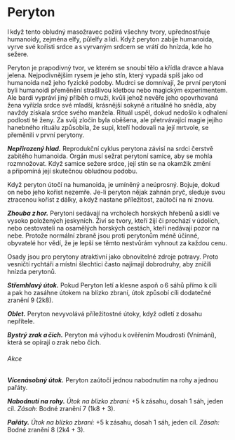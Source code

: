 # Peryton
  
I když tento obludný masožravec požírá všechny tvory, upřednostňuje humanoidy, zejména elfy, půlelfy a lidi. Když peryton zabije humanoida, vyrve své kořisti srdce a s vyrvaným srdcem se vrátí do hnízda, kde ho sežere.
  
Peryton je prapodivný tvor, ve kterém se snoubí tělo a křídla dravce a hlava jelena. Nejpodivnějším rysem je jeho stín, který vypadá spíš jako od humanoida než jeho fyzické podoby. Mudrci se domnívají, že první perytoni byli humanoidi přeměnění strašlivou kletbou nebo magickým experimentem. Ale bardi vypráví jiný příběh o muži, kvůli jehož nevěře jeho opovrhovaná žena vyřízla srdce své mladší, krásnější sokyně a rituálně ho snědla, aby navždy získala srdce svého manžela. Rituál uspěl, dokud nedošlo k odhalení podlosti té ženy. Za svůj zločin byla oběšena, ale přetrvávající magie jejího hanebného rituálu způsobila, že supi, kteří hodovali na její mrtvole, se přeměnili v první perytony.
  
***Nepřirozený hlad.*** Reprodukční cyklus perytona závisí na srdci čerstvě zabitého humanoida. Orgán musí sežrat perytoní samice, aby se mohla rozmnožovat. Když samice sežere srdce, její stín se na okamžik změní a připomíná její skutečnou obludnou podobu.
  
Když peryton útočí na humanoida, je umíněný a neúprosný. Bojuje, dokud on nebo jeho kořist nezemře. Je-li peryton nějak zahnán pryč, sleduje svou ztracenou kořist z dálky, a když nastane příležitost, zaútočí na ni znovu.
  
***Zhouba z hor.*** Perytoni sedávají na vrcholech horských hřebenů a sídlí ve vysoko položených jeskyních. Živí se tvory, kteří žijí či prochází v údolích, nebo cestovateli na osamělých horských cestách, kteří nedávají pozor na nebe. Protože normální zbraně jsou proti perytonům méně účinné, obyvatelé hor vědí, že je lepší se těmto nestvůrám vyhnout za každou cenu.
  
Osady jsou pro perytony atraktivní jako obnovitelné zdroje potravy. Proto vesničtí rychtáři a místní šlechtici často najímají dobrodruhy, aby zničili hnízda perytonů.


<Monster 
    title="Peryton"
    subtitle="Střední obluda, chaotické zlo"
    armor-class="13 (přirozená zbroj)"
    hit-points="33 (6k8 + 6)"
    speed="4 sáhy, létání 12 sáhů"
    str="16 (+3)"
    dex="12 (+2)"
    con="13 (+1)"
    int="9 (-1)"
    wis="12 (+1)"
    cha="10 (+0)"
    saving-throws=""
    skills="Vnímání +5"
    damage-vulnerabilities=""
    damage-resistances="bodná, drtivá a sečná z nemagických útoků"
    damage-immunities=""
    condition-immunities=""
    senses="pasivní Vnímání 15"
    languages="rozumí elfštině a obecné řeči, ale neumí mluvit"
    challenge="2 (450 ZK)"
    >


***Střemhlavý útok.*** Pokud Peryton letí a klesne aspoň o 6 sáhů přímo k cíli a pak ho zasáhne útokem na blízko zbraní, útok způsobí cíli dodatečné zranění 9 (2k8).
  
***Oblet.*** Peryton nevyvolává příležitostné útoky, když odletí z dosahu nepřítele.
  
***Bystrý zrak a čich.*** Peryton má výhodu k ověřením Moudrosti (Vnímání), která se opírají o zrak nebo čich.
  
###### Akce
  
***Vícenásobný útok.*** Peryton zaútočí jednou nabodnutím na rohy a jednou pařáty.
  
***Nabodnutí na rohy.*** *Útok na blízko zbraní:* +5 k zásahu, dosah 1 sáh, jeden cíl. *Zásah:* Bodné zranění 7 (1k8 + 3).
  
***Pařáty.*** *Útok na blízko zbraní:* +5 k zásahu, dosah 1 sáh, jeden cíl. *Zásah:* Bodné zranění 8 (2k4 + 3).


</Monster>  
<!--stackedit_data:
eyJoaXN0b3J5IjpbLTEyOTQwNTk4Nl19
-->